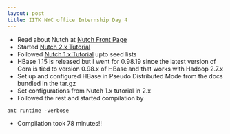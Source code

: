 ```yaml
---
layout: post
title: IITK NYC office Internship Day 4
---
```


* Read about Nutch at [Nutch Front Page](http://wiki.apache.org/nutch/FrontPage)  
* Started [Nutch 2.x Tutorial](http://wiki.apache.org/nutch/Nutch2Tutorial)  
* Followed [Nutch 1.x Tutorial](http://wiki.apache.org/nutch/NutchTutorial) upto seed lists  
* HBase 1.15 is released but I went for 0.98.19 since the latest version of Gora is tied to version 0.98.x of HBase and that works with Hadoop 2.7.x  
* Set up and configured HBase in Pseudo Distributed Mode from the docs bundled in the tar.gz  
* Set configurations from Nutch 1.x tutorial in 2.x  
* Followed the rest and started compilation by

```
ant runtime -verbose
```

* Compilation took 78 minutes!!
